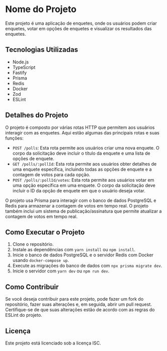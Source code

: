 # Nome do Projeto

Este projeto é uma aplicação de enquetes, onde os usuários podem criar enquetes, votar em opções de enquetes e visualizar os resultados das enquetes.

## Tecnologias Utilizadas

- Node.js
- TypeScript
- Fastify
- Prisma
- Redis
- Docker
- Zod
- ESLint

## Detalhes do Projeto

O projeto é composto por várias rotas HTTP que permitem aos usuários interagir com as enquetes. Aqui estão algumas das principais rotas e suas funções:

- `POST /polls`: Esta rota permite aos usuários criar uma nova enquete. O corpo da solicitação deve incluir o título da enquete e uma lista de opções de enquete.
- `GET /polls/:pollId`: Esta rota permite aos usuários obter detalhes de uma enquete específica, incluindo todas as opções de enquete e a contagem de votos para cada opção.
- `POST /polls/:pollId/votes`: Esta rota permite aos usuários votar em uma opção específica em uma enquete. O corpo da solicitação deve incluir o ID da opção de enquete em que o usuário deseja votar.

O projeto usa Prisma para interagir com o banco de dados PostgreSQL e Redis para armazenar a contagem de votos em tempo real. O projeto também inclui um sistema de publicação/assinatura que permite atualizar a contagem de votos em tempo real.

## Como Executar o Projeto

1. Clone o repositório.
2. Instale as dependências com `yarn install` ou `npm install`.
3. Inicie o banco de dados PostgreSQL e o servidor Redis com Docker usando `docker-compose up`.
4. Execute as migrações do banco de dados com `npx prisma migrate dev`.
5. Inicie o servidor com `yarn dev` ou `npm run dev`.

## Como Contribuir

Se você deseja contribuir para este projeto, pode fazer um fork do repositório, fazer suas alterações e, em seguida, abrir um pull request. Certifique-se de que suas alterações estão de acordo com as regras do ESLint do projeto.

## Licença

Este projeto está licenciado sob a licença ISC.